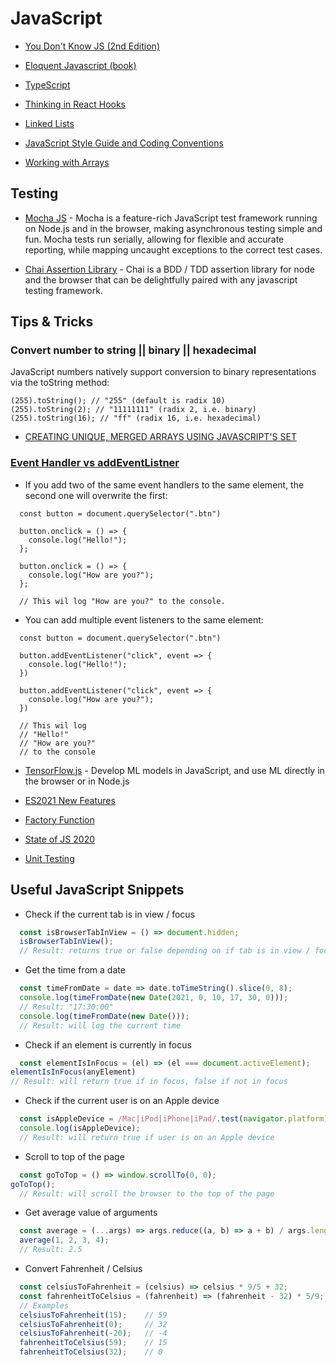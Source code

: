 # JavaScript

* [You Don't Know JS (2nd Edition)](https://github.com/getify/You-Dont-Know-JS/blob/2nd-ed/preface.md)

* [Eloquent Javascript (book)](https://eloquentjavascript.net/)

* [TypeScript](https://www.typescriptlang.org/docs)

* [Thinking in React Hooks](https://wattenberger.com/blog/react-hooks)

* [Linked Lists](https://codeburst.io/js-data-structures-linked-list-3ed4d63e6571)

* [JavaScript Style Guide and Coding Conventions](https://www.w3schools.com/js/js_conventions.asp)

* [Working with Arrays](https://zellwk.com/blog/how-i-work-with-arrays/?ck_subscriber_id=316695587)

## Testing
* [Mocha JS](https://mochajs.org) - Mocha is a feature-rich JavaScript test framework running on Node.js and in the browser, making asynchronous testing simple and fun. Mocha tests run serially, allowing for flexible and accurate reporting, while mapping uncaught exceptions to the correct test cases.

* [Chai Assertion Library](https://www.chaijs.com) - Chai is a BDD / TDD assertion library for node and the browser that can be delightfully paired with any javascript testing framework.

## Tips & Tricks

### Convert number to string || binary || hexadecimal
JavaScript numbers natively support conversion to binary representations via the toString method:
```
(255).toString(); // "255" (default is radix 10)
(255).toString(2); // "11111111" (radix 2, i.e. binary)
(255).toString(16); // "ff" (radix 16, i.e. hexadecimal)
```

* [CREATING UNIQUE, MERGED ARRAYS USING JAVASCRIPT'S SET](https://robkendal.co.uk/blog/2020-02-04-creating-unique-merged-arrays-using-javascripts-set-and-more)

### [Event Handler vs addEventListner](https://medium.com/dailyjs/whats-the-difference-between-event-handlers-addeventlistener-in-js-963431f05c34)
* If you add two of the same event handlers to the same element, the second one will overwrite the first:
```
  const button = document.querySelector(".btn")
    
  button.onclick = () => {
    console.log("Hello!");
  };

  button.onclick = () => {
    console.log("How are you?");
  };

  // This wil log "How are you?" to the console.
```

* You can add multiple event listeners to the same element:
```
  const button = document.querySelector(".btn")
  
  button.addEventListener("click", event => {
    console.log("Hello!");
  })
  
  button.addEventListener("click", event => {
    console.log("How are you?");
  })

  // This wil log 
  // "Hello!"
  // "How are you?"
  // to the console
```

* [TensorFlow.js](https://www.tensorflow.org/js/) - Develop ML models in JavaScript, and use ML directly in the browser or in Node.js

* [ES2021 New Features](https://medium.com/javascript-in-plain-english/whats-new-in-es2021-99921c01f220)

* [Factory Function](https://medium.com/javascript-scene/javascript-factory-functions-with-es6-4d224591a8b1)

* [State of JS 2020](https://stateofjs.com/)

* [Unit Testing](https://www.freecodecamp.org/news/how-to-start-unit-testing-javascript/)

## Useful JavaScript Snippets

* Check if the current tab is in view / focus
```js
  const isBrowserTabInView = () => document.hidden;
  isBrowserTabInView();
  // Result: returns true or false depending on if tab is in view / focus
```

* Get the time from a date
```js
  const timeFromDate = date => date.toTimeString().slice(0, 8);
  console.log(timeFromDate(new Date(2021, 0, 10, 17, 30, 0))); 
  // Result: "17:30:00"
  console.log(timeFromDate(new Date()));
  // Result: will log the current time
```

* Check if an element is currently in focus
```js
  const elementIsInFocus = (el) => (el === document.activeElement);
elementIsInFocus(anyElement)
// Result: will return true if in focus, false if not in focus
```

* Check if the current user is on an Apple device
```js
  const isAppleDevice = /Mac|iPod|iPhone|iPad/.test(navigator.platform);
  console.log(isAppleDevice);
  // Result: will return true if user is on an Apple device
```

* Scroll to top of the page
```js
  const goToTop = () => window.scrollTo(0, 0);
goToTop();
  // Result: will scroll the browser to the top of the page
```

* Get average value of arguments
```js
  const average = (...args) => args.reduce((a, b) => a + b) / args.length;
  average(1, 2, 3, 4);
  // Result: 2.5
```

* Convert Fahrenheit / Celsius
```js
  const celsiusToFahrenheit = (celsius) => celsius * 9/5 + 32;
  const fahrenheitToCelsius = (fahrenheit) => (fahrenheit - 32) * 5/9;
  // Examples
  celsiusToFahrenheit(15);    // 59
  celsiusToFahrenheit(0);     // 32
  celsiusToFahrenheit(-20);   // -4
  fahrenheitToCelsius(59);    // 15
  fahrenheitToCelsius(32);    // 0
```
